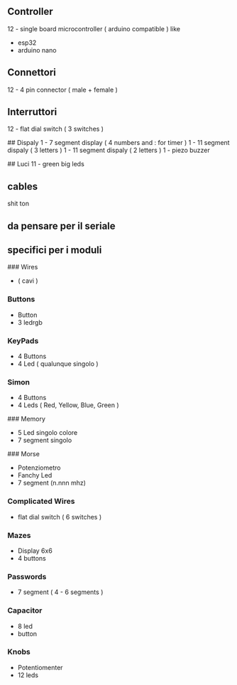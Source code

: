 ## Controller
12 - single board microcontroller ( arduino compatible ) like
- esp32
- arduino nano

## Connettori
12 - 4 pin connector ( male + female )

## Interruttori
12 - flat dial switch ( 3 switches )

## Dispaly
1 - 7 segment display ( 4 numbers and : for timer )
1 - 11 segment dispaly ( 3 letters )
1 - 11 segment dispaly ( 2 letters )
1 - piezo buzzer 

## Luci
11 - green big leds

## cables
shit ton

## da pensare per il seriale

## specifici per i moduli

### Wires

- ( cavi )

### Buttons

- Button
- 3 ledrgb

### KeyPads

- 4 Buttons
- 4 Led ( qualunque singolo )

### Simon

- 4 Buttons
- 4 Leds ( Red, Yellow, Blue, Green )

### Memory

- 5 Led singolo colore
- 7 segment singolo 

### Morse 

- Potenziometro
- Fanchy Led
- 7 segment (n.nnn mhz)

### Complicated Wires

- flat dial switch ( 6 switches )

### Mazes

- Display 6x6
- 4 buttons

### Passwords

- 7 segment ( 4 - 6 segments )

### Capacitor

- 8 led
- button

### Knobs

- Potentiomenter
- 12 leds